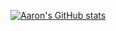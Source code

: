 [![Aaron's GitHub stats](https://github-readme-stats-aaronmboyd.vercel.app/api?username=aaronmboyd&include_all_commits=true&show=prs_merged_percentage&theme=blue-green&rank_icon=default&custom_title=aaronmboyd)](https://github-readme-stats-aaronmboyd.vercel.app/api?username=aaronmboyd)
<!-- [![Top Langs](https://github-readme-stats-aaronmboyd.vercel.app/api/top-langs/?username=aaronmboyd&include_all_commits=true)]() -->
